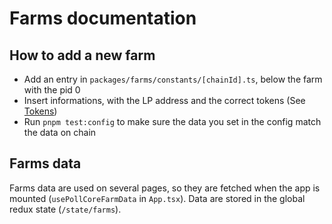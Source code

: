 # Farms documentation

## How to add a new farm

- Add an entry in `packages/farms/constants/[chainId].ts`, below the farm with the pid 0
- Insert informations, with the LP address and the correct tokens (See [Tokens](./Tokens.md))
- Run `pnpm test:config` to make sure the data you set in the config match the data on chain

## Farms data

Farms data are used on several pages, so they are fetched when the app is mounted (`usePollCoreFarmData` in `App.tsx`).
Data are stored in the global redux state (`/state/farms`).
